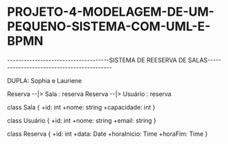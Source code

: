 # PROJETO-4-MODELAGEM-DE-UM-PEQUENO-SISTEMA-COM-UML-E-BPMN

-------------------------------------SISTEMA DE REESERVA DE SALAS-------------------------------------------

DUPLA: Sophia e Lauriene

  Reserva --|> Sala : reserva
  Reserva --|> Usuário : reserva
  
  class Sala {
    +id: int
    +nome: string
    +capacidade: int
  }
  
  class Usuário {
    +id: int
    +nome: string
    +email: string
  }
  
  class Reserva {
    +id: int
    +data: Date
    +horaInicio: Time
    +horaFim: Time
  }

